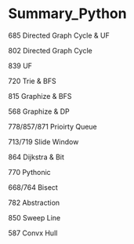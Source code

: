 # Summary_Python
685 		Directed Graph Cycle & UF

802 		Directed Graph Cycle

839 		UF

720 		Trie & BFS

815 		Graphize & BFS

568 		Graphize & DP

778/857/871 Prioirty Queue

713/719 	Slide Window

864 		Dijkstra & Bit

770 		Pythonic

668/764 	Bisect

782 		Abstraction

850 		Sweep Line

587 		Convx Hull